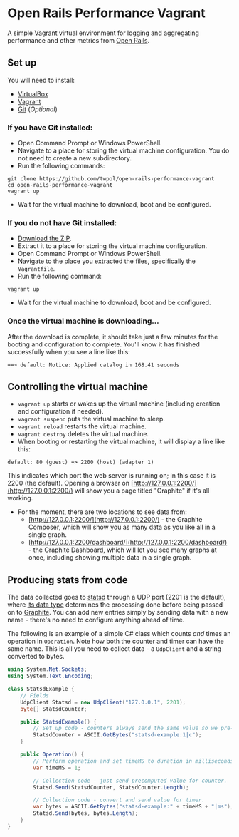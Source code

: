 # Open Rails Performance Vagrant

A simple [Vagrant](https://www.vagrantup.com/) virtual environment for logging and aggregating performance and other metrics from [Open Rails](http://openrails.org).

## Set up

You will need to install:
* [VirtualBox](https://www.virtualbox.org/)
* [Vagrant](https://www.vagrantup.com/)
* [Git](http://www.git-scm.com/) (_Optional_)

### If you have Git installed:
* Open Command Prompt or Windows PowerShell.
* Navigate to a place for storing the virtual machine configuration. You do not need to create a new subdirectory.
* Run the following commands:
```
git clone https://github.com/twpol/open-rails-performance-vagrant
cd open-rails-performance-vagrant
vagrant up
```
* Wait for the virtual machine to download, boot and be configured.

### If you do not have Git installed:
* [Download the ZIP](https://github.com/twpol/open-rails-performance-vagrant/archive/master.zip).
* Extract it to a place for storing the virtual machine configuration.
* Open Command Prompt or Windows PowerShell.
* Navigate to the place you extracted the files, specifically the `Vagrantfile`.
* Run the following command:
```
vagrant up
```
* Wait for the virtual machine to download, boot and be configured.

### Once the virtual machine is downloading...
After the download is complete, it should take just a few minutes for the booting and configuration to complete. You'll know it has finished successfully when you see a line like this:
```
==> default: Notice: Applied catalog in 168.41 seconds
```

## Controlling the virtual machine

* `vagrant up` starts or wakes up the virtual machine (including creation and configuration if needed).
* `vagrant suspend` puts the virtual machine to sleep.
* `vagrant reload` restarts the virtual machine.
* `vagrant destroy` deletes the virtual machine.
* When booting or restarting the virtual machine, it will display a line like this:
```
default: 80 (guest) => 2200 (host) (adapter 1)
```
This indicates which port the web server is running on; in this case it is 2200 (the default). Opening a browser on [http://127.0.0.1:2200/](http://127.0.0.1:2200/) will show you a page titled "Graphite" if it's all working.
* For the moment, there are two locations to see data from:
  * [http://127.0.0.1:2200/](http://127.0.0.1:2200/) - the Graphite Composer, which will show you as many data as you like all in a single graph.
  * [http://127.0.0.1:2200/dashboard/](http://127.0.0.1:2200/dashboard/) - the Graphite Dashboard, which will let you see many graphs at once, including showing multiple data in a single graph.

## Producing stats from code

The data collected goes to [statsd](https://github.com/etsy/statsd) through a UDP port (2201 is the default), where [its data type](https://github.com/etsy/statsd/blob/master/docs/metric_types.md) determines the processing done before being passed on to [Graphite](http://graphite.readthedocs.org/). You can add new entries simply by sending data with a new name - there's no need to configure anything ahead of time.

The following is an example of a simple C# class which counts _and_ times an operation in `Operation`. Note how both the counter and timer can have the same name. This is all you need to collect data - a `UdpClient` and a string converted to bytes.

```csharp
using System.Net.Sockets;
using System.Text.Encoding;

class StatsdExample {
    // Fields
    UdpClient Statsd = new UdpClient("127.0.0.1", 2201);
    byte[] StatsdCounter;

    public StatsdExample() {
        // Set up code - counters always send the same value so we pre-convert it.
        StatsdCounter = ASCII.GetBytes("statsd-example:1|c");
    }

    public Operation() {
        // Perform operation and set timeMS to duration in milliseconds.
        var timeMS = 1;

        // Collection code - just send precomputed value for counter.
        Statsd.Send(StatsdCounter, StatsdCounter.Length);

        // Collection code - convert and send value for timer.
        var bytes = ASCII.GetBytes("statsd-example:" + timeMS + "|ms");
        Statsd.Send(bytes, bytes.Length);
    }
}
```